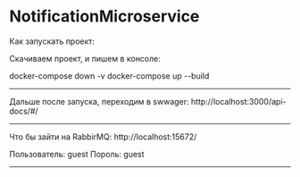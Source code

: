 # NotificationMicroservice

Как запускать проект:

Скачиваем проект, и пишем в консоле:

docker-compose down -v
docker-compose up --build

-------------------------------------------
Дальше после запуска, переходим в swwager:
http://localhost:3000/api-docs/#/

-------------------------------------------
Что бы зайти на RabbirMQ:
http://localhost:15672/

Пользователь: guest
Пороль: guest

--------------------------------------------
